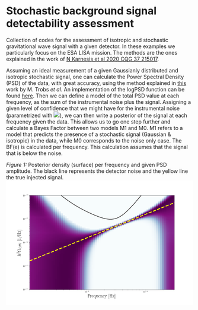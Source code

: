 # Stochastic background signal detectability assessment

Collection of codes for the assessment of isotropic and stochastic gravitational wave signal with a given detector. In these examples we particularly focus on the ESA LISA mission. The methods are the ones explained in the work of [N Karnesis et al 2020 CQG 37 215017](https://iopscience.iop.org/article/10.1088/1361-6382/abb637).

Assuming an ideal measurement of a given Gaussianly distributed and isotropic stochastic signal, one can calculate the Power Spectral Density (PSD) of the data, with great accuracy, using the method explained in [this](https://core.ac.uk/download/pdf/210665861.pdf) work by M. Trobs *et al*. An implementation of the logPSD function can be found [here](https://github.com/karnesis/spectral). Then we can define a model of the total PSD value at each frequency, as the sum of the instrumental noise plus the signal. Assigning a given level of confidence that we might have for the instrumental noise (parametrized with <img src="https://render.githubusercontent.com/render/math?math=\epsilon">), we can then write a posterior of the signal at each frequency given the data. This allows us to go one step further and calculate a Bayes Factor between two models M1 and M0. M1 refers to a model that predicts the presence of a stochastic signal (Gaussian & isotropic) in the data, while M0 corresponds to the noise only case. The BF(e) is calculated per frequency. This calculation assumes that the signal that is below the noise. 

*Figure 1:* Posterior density (surface) per frequency and given PSD amplitude. The black line represents the detector noise and the yellow line the true injected signal.
![Alt text](example/example.png?raw=true)

